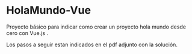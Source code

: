 # HolaMundo-Vue
Proyecto básico para indicar como crear un proyecto hola mundo desde cero con Vue.js .

Los pasos a seguir estan indicados en el pdf adjunto con la solución.
